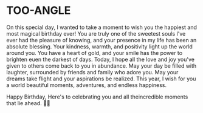 # TOO-ANGLE
<html>
<html>

<head>
  <meta charset="utf-8">
  <meta name="viewport" content="width=device-width">
  <title>replit</title>
  <link href="style.css" rel="stylesheet" type="text/css" /><!DOCTYPE
</head>

<body>
  On this special day, I wanted to take a moment to wish you the happiest and most magical birthday ever! You are truly one of the sweetest souls l've ever had the pleasure of knowing, and your presence in my life has been an absolute blessing. Your kindness, warmth, and positivity light up the world around you. You have a heart of gold, and your smile has the power to brighten euen the darkest of days. Today, I hope all the love and joy you've given to others come back to you in abundance. May your day be filled with laughter, surrounded by friends and family who adore you.
May your dreams take flight and your aspirations be realized. This year, I wish for you a world beautiful moments, adventures, and endless happiness.

  

Happy Birthday, Here's to celebrating you and all theincredible moments that lie ahead. 🤍💫
</body>

</html>
